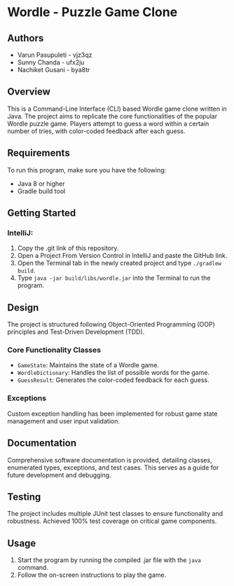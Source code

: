 # Wordle - Puzzle Game Clone

## Authors

* Varun Pasupuleti - vjz3qz
* Sunny Chanda - ufx2ju
* Nachiket Gusani - bya8tr

## Overview
This is a Command-Line Interface (CLI) based Wordle game clone written in Java. The project aims to replicate the core functionalities of the popular Wordle puzzle game. Players attempt to guess a word within a certain number of tries, with color-coded feedback after each guess.

## Requirements
To run this program, make sure you have the following:
- Java 8 or higher
- Gradle build tool

## Getting Started

### IntelliJ:
1. Copy the .git link of this repository.
2. Open a Project From Version Control in IntelliJ and paste the GitHub link.
3. Open the Terminal tab in the newly created project and type `./gradlew build`.
4. Type `java -jar build/libs/wordle.jar` into the Terminal to run the program.

## Design

The project is structured following Object-Oriented Programming (OOP) principles and Test-Driven Development (TDD).

### Core Functionality Classes
- `GameState`: Maintains the state of a Wordle game.
- `WordleDictionary`: Handles the list of possible words for the game.
- `GuessResult`: Generates the color-coded feedback for each guess.

### Exceptions
Custom exception handling has been implemented for robust game state management and user input validation.

## Documentation

Comprehensive software documentation is provided, detailing classes, enumerated types, exceptions, and test cases. This serves as a guide for future development and debugging.

## Testing

The project includes multiple JUnit test classes to ensure functionality and robustness. Achieved 100% test coverage on critical game components.

## Usage

1. Start the program by running the compiled .jar file with the `java` command.
2. Follow the on-screen instructions to play the game.

